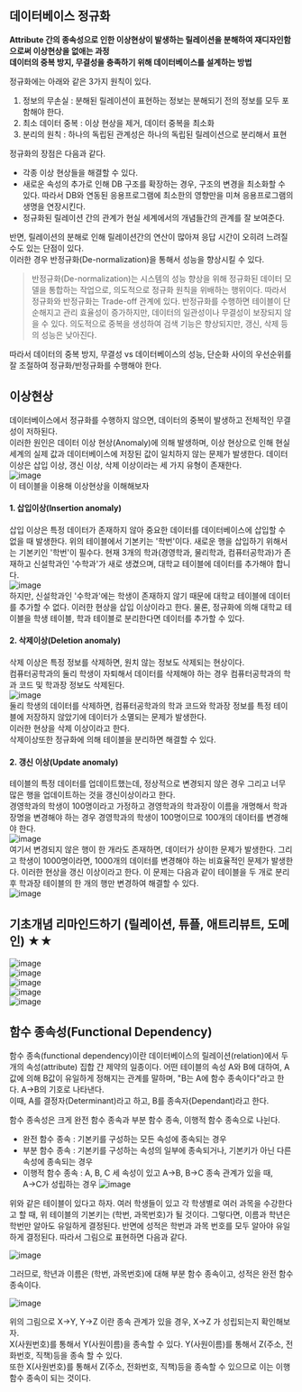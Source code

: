 ## 데이터베이스 정규화

**Attribute 간의 종속성으로 인한 이상현상이 발생하는 릴레이션을 분해하여 재디자인함으로써 이상현상을 없애는 과정**    
**데이터의 중복 방지, 무결성을 충족하기 위해 데이터베이스를 설계하는 방법**   

정규화에는 아래와 같은 3가지 원칙이 있다.  
1. 정보의 무손실 : 분해된 릴레이션이 표현하는 정보는 분해되기 전의 정보를 모두 포함해야 한다.  
2. 최소 데이터 중복 : 이상 현상을 제거, 데이터 중복을 최소화  
3. 분리의 원칙 : 하나의 독립된 관계성은 하나의 독립된 릴레이션으로 분리해서 표현
   
정규화의 장점은 다음과 같다.   

- 각종 이상 현상들을 해결할 수 있다. 
- 새로운 속성의 추가로 인해 DB 구조를 확장하는 경우, 구조의 변경을 최소화할 수 있다. 따라서 DB와 연동된 응용프로그램에 최소한의 영향만을 미쳐 응용프로그램의 생명을 연장시킨다.  
- 정규화된 릴레이션 간의 관계가 현실 세계에서의 개념들간의 관계를 잘 보여준다.  

반면, 릴레이션의 분해로 인해 릴레이션간의 연산이 많아져 응답 시간이 오히려 느려질 수도 있는 단점이 있다.  
이러한 경우 반정규화(De-normalization)을 통해서 성능을 향상시킬 수 있다.  
> 반정규화(De-normalization)는 시스템의 성능 향상을 위해 정규화된 데이터 모델을 통합하는 작업으로, 의도적으로 정규화 원칙을 위배하는 행위이다. 따라서 정규화와 반정규화는 Trade-off 관계에 있다. 
> 반정규화를 수행하면 테이블이 단순해지고 관리 효율성이 증가하지만, 데이터의 일관성이나 무결성이 보장되지 않을 수 있다. 의도적으로 중복을 생성하여 검색 기능은 향상되지만, 갱신, 삭제 등의 성능은 낮아진다. 

따라서 데이터의 중복 방지, 무결성 vs 데이터베이스의 성능, 단순화 사이의 우선순위를 잘 조절하여 정규화/반정규화를 수행해야 한다. 

## 이상현상  
데이터베이스에서 정규화를 수행하지 않으면, 데이터의 중복이 발생하고 전체적인 무결성이 저하된다.  
이러한 원인은 데이터 이상 현상(Anomaly)에 의해 발생하며, 이상 현상으로 인해 현실세계의 실제 값과 데이터베이스에 저장된 값이 일치하지 않는 문제가 발생한다.
데이터 이상은 삽입 이상, 갱신 이상, 삭제 이상이라는 세 가지 유형이 존재한다.  
![image](https://github.com/NoRuTnT/practice/assets/114069644/794a7fda-7462-4432-a23e-43314841e426)  
이 테이블을 이용해 이상현상을 이해해보자  

#### 1. 삽입이상(Insertion anomaly)
삽입 이상은 특정 데이터가 존재하지 않아 중요한 데이터를 데이터베이스에 삽입할 수 없을 때 발생한다.
위의 테이블에서 기본키는 '학번'이다. 새로운 행을 삽입하기 위해서는 기본키인 '학번'이 필수다.
현재 3개의 학과(경영학과, 물리학과, 컴퓨터공학과)가 존재하고 신설학과인 '수학과'가 새로 생겼으며, 대학교 테이블에 데이터를 추가해야 합니다.  
![image](https://github.com/NoRuTnT/practice/assets/114069644/65ffdaf6-af32-41c1-bb67-6af33aa50a04)  
하지만, 신설학과인 '수학과'에는 학생이 존재하지 않기 때문에 대학교 테이블에 데이터를 추가할 수 없다.
이러한 현상을 삽입 이상이라고 한다.
물론, 정규화에 의해 대학교 테이블을 학생 테이블, 학과 테이블로 분리한다면 데이터를 추가할 수 있다. 

#### 2. 삭제이상(Deletion anomaly)  
삭제 이상은 특정 정보를 삭제하면, 원치 않는 정보도 삭제되는 현상이다.  
컴퓨터공학과의 둘리 학생이 자퇴해서 데이터를 삭제해야 하는 경우 컴퓨터공학과의 학과 코드 및 학과장 정보도 삭제된다.  
![image](https://github.com/NoRuTnT/practice/assets/114069644/aadbaf61-ac0b-4d58-becf-f61faad71080)  
둘리 학생의 데이터를 삭제하면, 컴퓨터공학과의 학과 코드와 학과장 정보를 특정 테이블에 저장하지 않았기에 데이터가 소멸되는 문제가 발생한다.  
이러한 현상을 삭제 이상이라고 한다.  
삭제이상또한 정규화에 의해 테이블을 분리하면 해결할 수 있다.  

#### 2. 갱신 이상(Update anomaly)   
테이블의 특정 데이터를 업데이트했는데, 정상적으로 변경되지 않은 경우 그리고 너무 많은 행을 업데이트하는 것을 갱신이상이라고 한다.  
경영학과의 학생이 100명이라고 가정하고 경영학과의 학과장이 이름을 개명해서 학과장명을 변경해야 하는 경우 경영학과의 학생이 100명이므로 100개의 데이터를 변경해야 한다.  
![image](https://github.com/NoRuTnT/practice/assets/114069644/49bab13a-e997-4e70-8850-e064d6a4423e)  
여기서 변경되지 않은 행이 한 개라도 존재하면, 데이터가 상이한 문제가 발생한다.
그리고 학생이 1000명이라면, 1000개의 데이터를 변경해야 하는 비효율적인 문제가 발생한다.
이러한 현상을 갱신 이상이라고 한다.
이 문제는 다음과 같이 테이블을 두 개로 분리 후 학과장 테이블의 한 개의 행만 변경하여 해결할 수 있다.  
![image](https://github.com/jeonseongjae98/cs-study/assets/114069644/1b428575-ec79-4728-b6fc-bfacac2e8258)  

## 기초개념 리마인드하기 (릴레이션, 튜플, 애트리뷰트, 도메인) ★★
![image](https://github.com/NoRuTnT/practice/assets/114069644/c93de5ca-9ae7-45f2-8404-8a8381d8a01d)    
![image](https://github.com/NoRuTnT/practice/assets/114069644/5c9f9a08-6088-4735-8f0f-4a0b67ad1afb)  
![image](https://github.com/NoRuTnT/practice/assets/114069644/f08d2b33-87eb-4933-aabc-c5f2cb1fcb5f)  
![image](https://github.com/NoRuTnT/practice/assets/114069644/4fd5461f-0396-4ca3-935c-2884bd173374)  
![image](https://github.com/NoRuTnT/practice/assets/114069644/fd0e3d6c-d775-4875-a1d2-1ca16972491e)   


## 함수 종속성(Functional Dependency)  
함수 종속(functional dependency)이란 데이터베이스의 릴레이션(relation)에서 두 개의 속성(attribute) 집합 간 제약의 일종이다.
어떤 테이블의 속성 A와 B에 대하여, A값에 의해 B값이 유일하게 정해지는 관계를 말하며, "B는 A에 함수 종속이다"라고 한다. A→B의 기호로 나타낸다.   
이때, A를 결정자(Determinant)라고 하고, B를 종속자(Dependant)라고 한다.  

함수 종속성은 크게 완전 함수 종속과 부분 함수 종속, 이행적 함수 종속으로 나뉜다.  
- 완전 함수 종속 : 기본키를 구성하는 모든 속성에 종속되는 경우
- 부분 함수 종속 : 기본키를 구성하는 속성의 일부에 종속되거나, 기본키가 아닌 다른 속성에 종속되는 경우
- 이행적 함수 종속 : A, B, C 세 속성이 있고 A→B, B→C 종속 관계가 있을 때, A→C가 성립하는 경우
![image](https://github.com/NoRuTnT/practice/assets/114069644/3a7ad2a1-918b-48f0-b470-f219beabfff1)

위와 같은 테이블이 있다고 하자. 여러 학생들이 있고 각 학생별로 여러 과목을 수강한다고 할 때, 위 테이블의 기본키는 (학번, 과목번호)가 될 것이다.
그렇다면, 이름과 학년은 학번만 알아도 유일하게 결정된다. 반면에 성적은 학번과 과목 번호를 모두 알아야 유일하게 결정된다. 따라서 그림으로 표현하면 다음과 같다.  

![image](https://github.com/NoRuTnT/practice/assets/114069644/3e6a012b-202c-43d8-bc60-10f1a6853039)  

그러므로, 학년과 이름은 (학번, 과목번호)에 대해 부분 함수 종속이고, 성적은 완전 함수 종속이다. 

![image](https://github.com/NoRuTnT/practice/assets/114069644/1ab831a0-8cdf-42af-9748-aca48948e19c)  

위의 그림으로 X→Y, Y→Z 이란 종속 관계가 있을 경우, X→Z 가 성립되는지 확인해보자.  
X(사원번호)를 통해서 Y(사원이름)을 종속할 수 있다. Y(사원이름)를 통해서 Z(주소, 전화번호, 직책)등을 종속 할 수 있다.  
또한 X(사원번호)를 통해서 Z(주소, 전화번호, 직책)등을 종속할 수 있으므로 이는 이행 함수 종속이 되는 것이다.  

